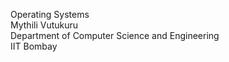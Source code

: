 Operating Systems <br/>
Mythili Vutukuru  <br/>
Department of Computer Science and Engineering <br/>
IIT Bombay  <br/> <br/>
